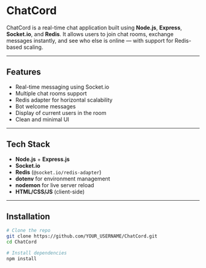 # ChatCord

ChatCord is a real-time chat application built using **Node.js**, **Express**, **Socket.io**, and **Redis**. It allows users to join chat rooms, exchange messages instantly, and see who else is online — with support for Redis-based scaling.

---

## Features

- Real-time messaging using Socket.io
- Multiple chat rooms support
- Redis adapter for horizontal scalability
- Bot welcome messages
- Display of current users in the room
- Clean and minimal UI

---

##  Tech Stack

- **Node.js** + **Express.js**
- **Socket.io**
- **Redis** (`@socket.io/redis-adapter`)
- **dotenv** for environment management
- **nodemon** for live server reload
- **HTML/CSS/JS** (client-side)

---

##  Installation

```bash
# Clone the repo
git clone https://github.com/YOUR_USERNAME/ChatCord.git
cd ChatCord

# Install dependencies
npm install
